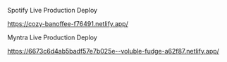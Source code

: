 Spotify Live Production Deploy

https://cozy-banoffee-f76491.netlify.app/

Myntra Live Production Deploy

https://6673c6d4ab5badf57e7b025e--voluble-fudge-a62f87.netlify.app/
